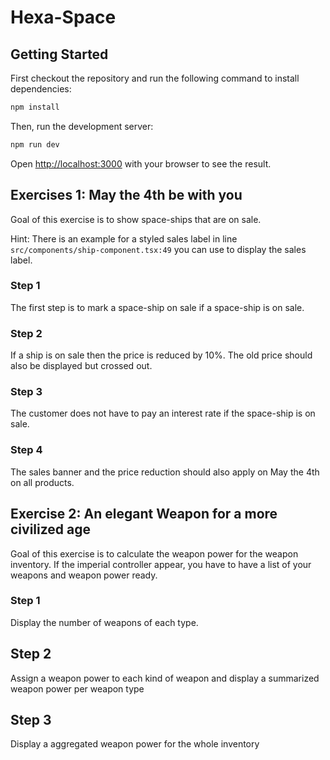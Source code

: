 # Hexa-Space
## Getting Started

First checkout the repository and run the following command to install dependencies:

```bash
npm install
```

Then, run the development server:

```bash
npm run dev
```

Open [http://localhost:3000](http://localhost:3000) with your browser to see the result.


## Exercises 1: May the 4th be with you

Goal of this exercise is to show space-ships that are on sale.

Hint: There is an example for a styled sales label in line `src/components/ship-component.tsx:49` you can use to display the sales label.

### Step 1

The first step is to mark a space-ship on sale if a space-ship is on sale.

### Step 2

If a ship is on sale then the price is reduced by 10%. The old price should also be displayed but crossed out.

### Step 3

The customer does not have to pay an interest rate if the space-ship is on sale.

### Step 4

The sales banner and the price reduction should also apply on May the 4th on all products.


## Exercise 2: An elegant Weapon for a more civilized age

Goal of this exercise is to calculate the weapon power for the weapon inventory. If the imperial controller appear, you have to have a list of your weapons and weapon power ready.

### Step 1

Display the number of weapons of each type.

## Step 2

Assign a weapon power to each kind of weapon and display a summarized weapon power per weapon type

## Step 3

Display a aggregated weapon power for the whole inventory

